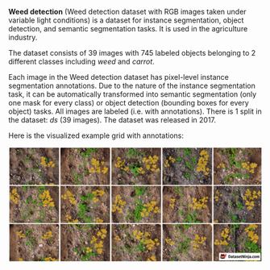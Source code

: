 **Weed detection** (Weed detection dataset with RGB images taken under variable light conditions) is a dataset for instance segmentation, object detection, and semantic segmentation tasks. It is used in the agriculture industry.

The dataset consists of 39 images with 745 labeled objects belonging to 2 different classes including *weed* and *carrot*.

Each image in the Weed detection dataset has pixel-level instance segmentation annotations. Due to the nature of the instance segmentation task, it can be automatically transformed into semantic segmentation (only one mask for every class) or object detection (bounding boxes for every object) tasks. All images are labeled (i.e. with annotations). There is 1 split in the dataset: *ds* (39 images). The dataset was released in 2017.

Here is the visualized example grid with annotations:

<img src="https://github.com/dataset-ninja/weed/raw/main/visualizations/horizontal_grid.png">
